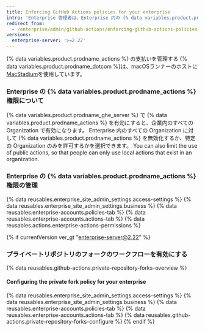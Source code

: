 ```yaml
---
title: Enforcing GitHub Actions policies for your enterprise
intro: 'Enterprise 管理者は、Enterprise 内の {% data variables.product.prodname_actions %} へのアクセスを管理できます。'
redirect_from:
  - /enterprise/admin/github-actions/enforcing-github-actions-policies-for-your-enterprise
versions:
  enterprise-server: '>=2.22'
---
```


{% data variables.product.prodname_actions %} の支払いを管理する
{% data variables.product.prodname_dotcom %}は、macOSランナーのホストに[MacStadium](https://www.macstadium.com/)を使用しています。

### Enterprise の {% data variables.product.prodname_actions %} 権限について

{% data variables.product.prodname_ghe_server %} で {% data variables.product.prodname_actions %} を有効にすると、企業内のすべての Organization で有効になります。 Enterprise 内のすべての Organization に対して {% data variables.product.prodname_actions %} を無効化するか、特定の Organization のみを許可するかを選択できます。 You can also limit the use of public actions, so that people can only use local actions that exist in an organization.

### Enterprise の {% data variables.product.prodname_actions %} 権限の管理

{% data reusables.enterprise_site_admin_settings.access-settings %}
{% data reusables.enterprise_site_admin_settings.business %}
{% data reusables.enterprise-accounts.policies-tab %}
{% data reusables.enterprise-accounts.actions-tab %}
{% data reusables.actions.enterprise-actions-permissions %}

{% if currentVersion ver_gt "enterprise-server@2.22" %}
### プライベートリポジトリのフォークのワークフローを有効にする

{% data reusables.github-actions.private-repository-forks-overview %}

#### Configuring the private fork policy for your enterprise

{% data reusables.enterprise_site_admin_settings.access-settings %}
{% data reusables.enterprise_site_admin_settings.business %}
{% data reusables.enterprise-accounts.policies-tab %}
{% data reusables.enterprise-accounts.actions-tab %}
{% data reusables.github-actions.private-repository-forks-configure %}
{% endif %}
